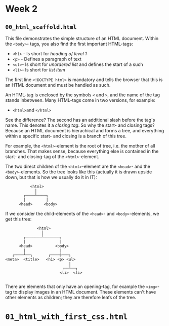# Week 2

## `00_html_scaffold.html`
This file demonstrates the simple structure of an HTML document. Within the `<body>`- tags, 
you also find the first important HTML-tags:

- `<h1>` - Is short for *heading of level 1*
- `<p>` - Defines a paragraph of text
- `<ul>`- Is short for *unordered list* and defines the start of a such
- `<li>`- Is short for *list item*


The first line `<!DOCTYPE html>` is mandatory and tells the browser that this is an HTML document and must be handled as such.

An HTML-tag is enclosed by the symbols `<` and `>`, and the name of the tag stands inbetween. Many HTML-tags come in two versions, for example:

- `<html>`and `</html>`

See the difference? The second has an additional slash before the tag's name. This denotes it a *closing tag*. So why the start- and closing tags? Because an HTML document is hierachical and forms a tree, and everything within a specific start- and closing is a branch of this tree.

For example, the `<html>`-element is the root of tree, i.e. the mother of all branches. That makes sense, because everything else is contained in the start- and closing-tag of the `<html>`-element.

The two direct children of the `<html>`-element are the `<head>`- and the `<body>`-elements. So the tree looks like this (actually it is drawn upside down, but that is how we usually do it in IT):

```
           <html>
             │
        ┌────┴────┐
        |         |
      <head>     <body>
```

If we consider the child-elements of the `<head>`- and `<body>`-elements, we get this tree:

```
              <html>
                │
        ┌───────┴───────┐
        |               |
      <head>          <body>
        |               |
   ┌────┴──┐       ┌────┼───┐
<meta>  <title>   <h1> <p> <ul>
                            |
                         ┌──┴──┐
                        <li>  <li>
            
```

There are elements that only have an opening-tag, for example the `<img>`-tag to display images in an HTML document. These elements can't have other elements as children; they are therefore leafs of the tree.

# `01_html_with_first_css.html`